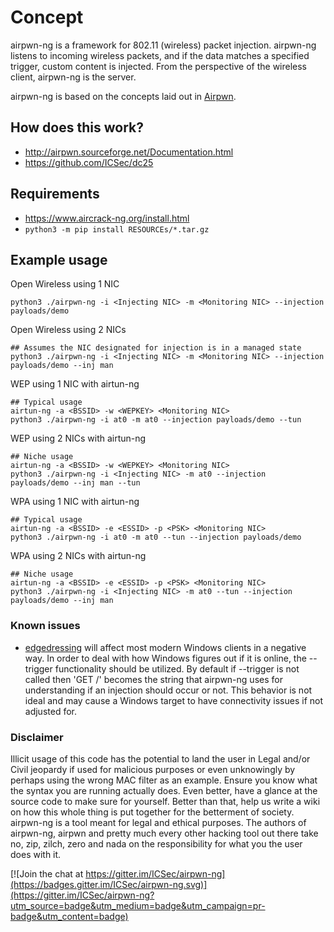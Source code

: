 
# Concept
airpwn-ng is a framework for 802.11 (wireless) packet injection.  airpwn-ng listens to incoming wireless packets, and if the data matches a specified trigger, custom content is injected. From the perspective of the wireless client, airpwn-ng is the server.

airpwn-ng is based on the concepts laid out in [Airpwn](http://airpwn.sourceforge.net/Airpwn.html).

## How does this work?
* http://airpwn.sourceforge.net/Documentation.html
* https://github.com/ICSec/dc25

## Requirements
* https://www.aircrack-ng.org/install.html
* ```python3 -m pip install RESOURCEs/*.tar.gz```

## Example usage
Open Wireless using 1 NIC
```
python3 ./airpwn-ng -i <Injecting NIC> -m <Monitoring NIC> --injection payloads/demo
```

Open Wireless using 2 NICs
```
## Assumes the NIC designated for injection is in a managed state
python3 ./airpwn-ng -i <Injecting NIC> -m <Monitoring NIC> --injection payloads/demo --inj man
```

WEP using 1 NIC with airtun-ng
```
## Typical usage
airtun-ng -a <BSSID> -w <WEPKEY> <Monitoring NIC>
python3 ./airpwn-ng -i at0 -m at0 --injection payloads/demo --tun
```

WEP using 2 NICs with airtun-ng
```
## Niche usage
airtun-ng -a <BSSID> -w <WEPKEY> <Monitoring NIC>
python3 ./airpwn-ng -i <Injecting NIC> -m at0 --injection payloads/demo --inj man --tun
```

WPA using 1 NIC with airtun-ng
```
## Typical usage
airtun-ng -a <BSSID> -e <ESSID> -p <PSK> <Monitoring NIC>
python3 ./airpwn-ng -i at0 -m at0 --tun --injection payloads/demo
```

WPA using 2 NICs with airtun-ng
```
## Niche usage
airtun-ng -a <BSSID> -e <ESSID> -p <PSK> <Monitoring NIC>
python3 ./airpwn-ng -i <Injecting NIC> -m at0 --tun --injection payloads/demo --inj man
```

### Known issues
* [edgedressing](https://github.com/stryngs/edgedressing) will affect most modern Windows clients in a negative way.  In order to deal with how Windows figures out if it is online, the --trigger functionality should be utilized.  By default if --trigger is not called then 'GET /' becomes the string that airpwn-ng uses for understanding if an injection should occur or not.  This behavior is not ideal and may cause a Windows target to have connectivity issues if not adjusted for.

### Disclaimer
Illicit usage of this code has the potential to land the user in Legal and/or Civil jeopardy if used for malicious purposes or even unknowingly by perhaps using the wrong MAC filter as an example.  Ensure you know what the syntax you are running actually does.  Even better, have a glance at the source code to make sure for yourself.  Better than that, help us write a wiki on how this whole thing is put together for the betterment of society.  airpwn-ng is a tool meant for legal and ethical purposes.  The authors of airpwn-ng, airpwn and pretty much every other hacking tool out there take no, zip, zilch, zero and nada on the responsibility for what you the user does with it.

[![Join the chat at https://gitter.im/ICSec/airpwn-ng](https://badges.gitter.im/ICSec/airpwn-ng.svg)](https://gitter.im/ICSec/airpwn-ng?utm_source=badge&utm_medium=badge&utm_campaign=pr-badge&utm_content=badge)
